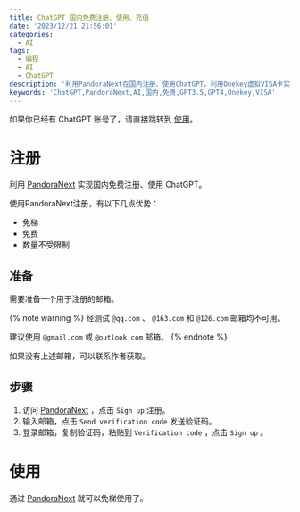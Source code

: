 ```yaml
---
title: ChatGPT 国内免费注册、使用、充值
date: '2023/12/21 21:56:01'
categories:
  - AI
tags:
  - 编程
  - AI
  - ChatGPT
description: '利用PandoraNext在国内注册、使用ChatGPT，利用Onekey虚拟VISA卡实现ChatGPT充值'
keywords: 'ChatGPT,PandoraNext,AI,国内,免费,GPT3.5,GPT4,Onekey,VISA'
---
```


如果你已经有 ChatGPT 账号了，请直接跳转到 [使用](#使用)。

# 注册

利用 [PandoraNext](https://github.com/pandora-next/deploy) 实现国内免费注册、使用 ChatGPT。

使用PandoraNext注册，有以下几点优势：
 - 免梯
 - 免费
 - 数量不受限制

## 准备

需要准备一个用于注册的邮箱。

{% note warning %}
经测试 `@qq.com` 、 `@163.com` 和 `@126.com` 邮箱均不可用。

建议使用 `@gmail.com` 或 `@outlook.com` 邮箱。
{% endnote %}

如果没有上述邮箱，可以联系作者获取。

## 步骤

1. 访问 [PandoraNext](https://chat1.zhile.io/) ，点击 `Sign up` 注册。
2. 输入邮箱，点击 `Send verification code` 发送验证码。
3. 登录邮箱，复制验证码，粘贴到 `Verification code` ，点击 `Sign up` 。

# 使用

通过 [PandoraNext](https://chat1.zhile.io/) 就可以免梯使用了。